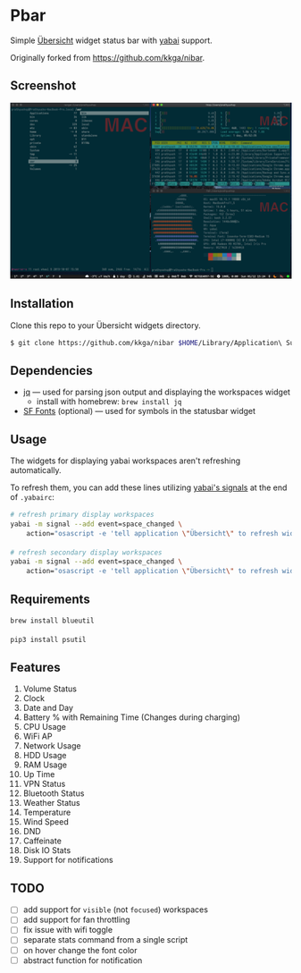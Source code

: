 # Pbar

Simple [Übersicht](https://github.com/felixhageloh/uebersicht) widget status bar with [yabai](https://github.com/koekeishiya/yabai) support.

Originally forked from https://github.com/kkga/nibar. 
## Screenshot

![img](./setup.png)

## Installation

Clone this repo to your Übersicht widgets directory.

```bash
$ git clone https://github.com/kkga/nibar $HOME/Library/Application\ Support/Übersicht/widgets/nibar
```

## Dependencies

- [jq](https://github.com/stedolan/jq) — used for parsing json output and displaying the workspaces widget
    - install with homebrew: `brew install jq`
- [SF Fonts](https://developer.apple.com/fonts/) (optional) — used for symbols in the statusbar widget

## Usage

The widgets for displaying yabai workspaces aren't refreshing automatically.

To refresh them, you can add these lines utilizing [yabai's signals](https://github.com/koekeishiya/yabai/wiki/Commands#automation-with-rules-and-signals) at the end of `.yabairc`:

```sh
# refresh primary display workspaces
yabai -m signal --add event=space_changed \
    action="osascript -e 'tell application \"Übersicht\" to refresh widget id \"nibar-spaces-primary-jsx\"'"

# refresh secondary display workspaces
yabai -m signal --add event=space_changed \
    action="osascript -e 'tell application \"Übersicht\" to refresh widget id \"nibar-spaces-secondary-jsx\"'"
```

## Requirements
```bash
brew install blueutil

pip3 install psutil
```

## Features
1. Volume Status
2. Clock
3. Date and Day
4. Battery % with Remaining Time (Changes during charging)
5. CPU Usage
6. WiFi AP
7. Network Usage
8. HDD Usage
9. RAM Usage
10. Up Time
11. VPN Status
12. Bluetooth Status
13. Weather Status
14. Temperature
15. Wind Speed
16. DND
17. Caffeinate
18. Disk IO Stats
19. Support for notifications


## TODO

- [ ] add support for `visible` (not `focused`) workspaces
- [ ] add support for fan throttling
- [ ] fix issue with wifi toggle
- [ ] separate stats command from a single script
- [ ] on hover change the font color
- [ ] abstract function for notification
